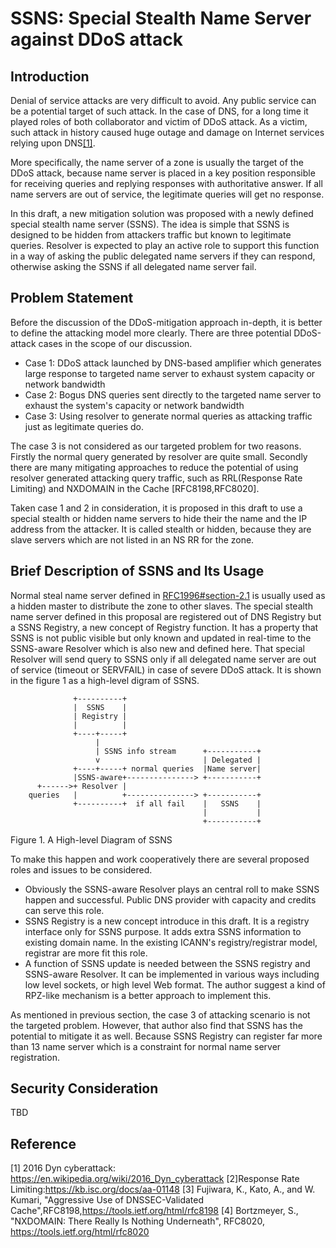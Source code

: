 # SSNS: Special Stealth Name Server against DDoS attack

## Introduction 

Denial of service attacks are very difficult to avoid. Any public service can be a potential target of such attack. In the case of DNS, for a long time it played roles of both collaborator and victim of DDoS attack. As a victim, such attack in history caused huge outage and damage on Internet services relying upon DNS[[1]](https://en.wikipedia.org/wiki/2016_Dyn_cyberattack). 

More specifically, the name server of a zone is usually the target of the DDoS attack, because name server is placed in a key position responsible for receiving queries and replying responses with authoritative answer. If all name servers are out of service, the legitimate queries will get no response.

In this draft, a new mitigation solution was proposed with a newly defined special stealth name server (SSNS). The idea is simple that SSNS is designed to be hidden from attackers traffic but known to legitimate queries. Resolver is expected to play an active role to support this function in a way of asking the public delegated name servers if they can respond, otherwise asking the SSNS if all delegated name server fail.

## Problem Statement

Before the discussion of the DDoS-mitigation approach in-depth, it is better to define the attacking model more clearly. There are three potential DDoS-attack cases in the scope of our discussion. 

* Case 1: DDoS attack launched by DNS-based amplifier which generates large response to targeted name server to exhaust system capacity or network bandwidth   
* Case 2: Bogus DNS queries sent directly to the targeted name server to exhaust the system's capacity or network bandwidth
* Case 3: Using resolver to generate normal queries as attacking traffic just as legitimate queries do. 

The case 3 is not considered as our targeted problem for two reasons. Firstly the normal query generated by resolver are quite small. Secondly there are many mitigating approaches to reduce the potential of using resolver generated attacking query traffic, such as RRL(Response Rate Limiting) and NXDOMAIN in the Cache [RFC8198,RFC8020].

Taken case 1 and 2 in consideration, it is proposed in this draft to use a special stealth or hidden name servers to hide their the name and the IP address from the attacker. It is called stealth or hidden, because they are slave servers which are not listed in an NS RR for the zone.

## Brief Description of SSNS and Its Usage

Normal steal name server defined in [RFC1996#section-2.1](https://tools.ietf.org/html/rfc1996#section-2.1) is usually used as a hidden master to distribute the zone to other slaves. The special stealth name server defined in this proposal are registered out of DNS Registry but a SSNS Registry, a new concept of Registry function. It has a property that SSNS is not public visible but only known and updated in real-time to the SSNS-aware Resolver which is also new and defined here. That special Resolver will send query to SSNS only if all delegated name server are out of service (timeout or SERVFAIL) in case of severe DDoS attack. It is shown in the figure 1 as a high-level digram of SSNS.

                  +----------+
                  |  SSNS    |
                  | Registry |
                  |          |
                  +----+-----+
                       |
                       | SSNS info stream      +-----------+
                       v                       | Delegated |
                  +----+-----+ normal queries  |Name server|
                  |SSNS-aware+---------------> +-----------+
          +------>+ Resolver |
        queries   |          +---------------> +-----------+
                  +----------+  if all fail    |   SSNS    |
                                               |           |
                                               +-----------+

Figure 1. A High-level Diagram of SSNS

To make this happen and work cooperatively there are several proposed roles and issues to be considered.

* Obviously the SSNS-aware Resolver plays an central roll to make SSNS happen and successful. Public DNS provider with capacity and credits can serve this role.
* SSNS Registry is a new concept introduce in this draft. It is a registry interface only for SSNS purpose. It adds extra SSNS information to existing domain name. In the existing ICANN's registry/registrar model, registrar are more fit this role.
* A function of SSNS update is needed between the SSNS registry and SSNS-aware Resolver. It can be implemented in various ways including low level sockets, or high level Web format. The author suggest a kind of RPZ-like mechanism is a better approach to implement this.

As mentioned in previous section, the case 3 of attacking scenario is not the targeted problem. However, that author also find that SSNS has the potential to mitigate it as well. Because SSNS Registry can register far more than 13 name server which is a constraint for normal name server registration.

## Security Consideration

TBD

## Reference

[1] 2016 Dyn cyberattack: https://en.wikipedia.org/wiki/2016_Dyn_cyberattack
[2]Response Rate Limiting:https://kb.isc.org/docs/aa-01148
[3] Fujiwara, K., Kato, A., and W. Kumari, "Aggressive Use of DNSSEC-Validated Cache",RFC8198,<https://tools.ietf.org/html/rfc8198>
[4] Bortzmeyer, S., "NXDOMAIN: There Really Is Nothing Underneath", RFC8020, <https://tools.ietf.org/html/rfc8020>
